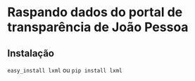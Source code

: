 # Raspando dados do portal de transparência de João Pessoa #

## Instalação ##

```easy_install lxml``` ou ```pip install lxml```
